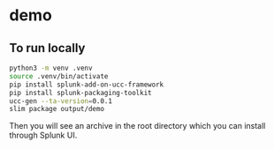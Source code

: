# demo

## To run locally

```bash
python3 -m venv .venv
source .venv/bin/activate
pip install splunk-add-on-ucc-framework
pip install splunk-packaging-toolkit
ucc-gen --ta-version=0.0.1
slim package output/demo
```

Then you will see an archive in the root directory which you can install through Splunk UI.
